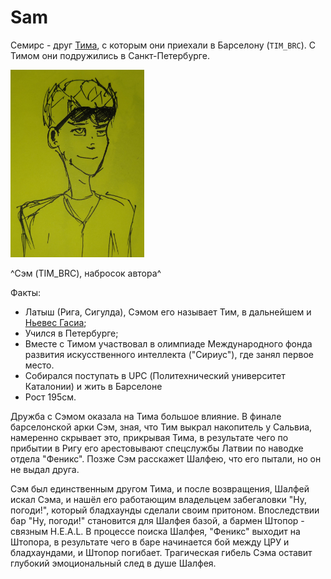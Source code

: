 # Sam

Семирс - друг [Тима](./tim.md), с которым они приехали в Барселону (`TIM_BRC`). С Тимом они подружились в Санкт-Петербурге. 

<img src="./img/sam.jpg" alt="Сэм (TIM_BRC) (набросок автора)" style="height: 300px;"/>

^Сэм (TIM_BRC), набросок автора^

Факты:  
* Латыш (Рига, Сигулда), Сэмом его называет Тим, в дальнейшем и [Ньевес Гасиа](./nives.md);
* Учился в Петербурге;
* Вместе с Тимом участвовал в олимпиаде Международного фонда развития искусственного интеллекта ("Сириус"), где занял первое место.
* Собирался поступать в UPC (Политехнический университет Каталонии) и жить в Барселоне
* Рост 195см.


Дружба с Сэмом оказала на Тима большое влияние. В финале барселонской арки Сэм, зная, что Тим выкрал накопитель у Сальвиа, намеренно скрывает это, прикрывая Тима, в результате чего по прибытии в Ригу его арестовывают спецслужбы Латвии по наводке отдела "Феникс". Позже Сэм расскажет Шалфею, что его пытали, но он не выдал друга.

Сэм был единственным другом Тима, и после возвращения, Шалфей искал Сэма, и нашёл его работающим владельцем забегаловки "Ну, погоди!", который бладхаунды сделали своим притоном. Впоследствии бар "Ну, погоди!" становится для Шалфея базой, а бармен Штопор - связным H.E.A.L. В процессе поиска Шалфея, "Феникс" выходит на Штопора, в результате чего в баре начинается бой между ЦРУ и бладхаундами, и Штопор погибает. Трагическая гибель Сэма оставит глубокий эмоциональный след в душе Шалфея.
